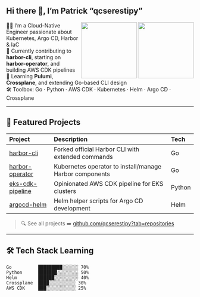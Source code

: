 ## Hi there 👋, I’m Patrick “qcserestipy”

<a href="https://github.com/qcserestipy">
  <img align="right" height="150" src="https://github-readme-stats.vercel.app/api/top-langs/?username=qcserestipy&theme=tokyonight&layout=compact&card_width=200" />
</a>
<a href="https://github.com/qcserestipy">
  <img align="right" height="150" src="https://github-readme-stats.vercel.app/api?username=qcserestipy&theme=tokyonight&show_icons=true&rank_icon=percentile&show=prs_merged,prs_merged_percentage&include_all_commits=false&text_bold=true&custom_title=GitHub%20Stats&card_width=320" />
</a>

👨‍💻 I’m a Cloud-Native Engineer passionate about Kubernetes, Argo CD, Harbor & IaC  
🔭 Currently contributing to **harbor-cli**, starting on **harbor-operator**, and building AWS CDK pipelines  
🌱 Learning **Pulumi**, **Crossplane**, and extending Go-based CLI design  
🛠️ Toolbox: Go · Python · AWS CDK · Kubernetes · Helm · Argo CD · Crossplane  

---

## 🚀 Featured Projects

| Project | Description | Tech |
| :------ | :---------- | :--- |
| [harbor-cli](https://github.com/qcserestipy/harbor-cli) | Forked official Harbor CLI with extended commands | Go |
| [harbor-operator](https://github.com/qcserestipy/harbor-operator) | Kubernetes operator to install/manage Harbor components | Go |
| [eks-cdk-pipeline](https://github.com/qcserestipy/eks-cdk-pipeline) | Opinionated AWS CDK pipeline for EKS clusters | Python |
| [argocd-helm](https://github.com/qcserestipy/argocd-helm) | Helm helper scripts for Argo CD development | Helm |

> 🔍 See all projects ➡️ [github.com/qcserestipy?tab=repositories](https://github.com/qcserestipy?tab=repositories)

---

## 🛠️ Tech Stack Learning

```text
Go          █████████░░░░░░ 70%
Python      ███████░░░░░░░░ 50%
Helm        ██████░░░░░░░░░ 40%
Crossplane  ████░░░░░░░░░░ 30%
AWS CDK     ███░░░░░░░░░░░ 25%
```
